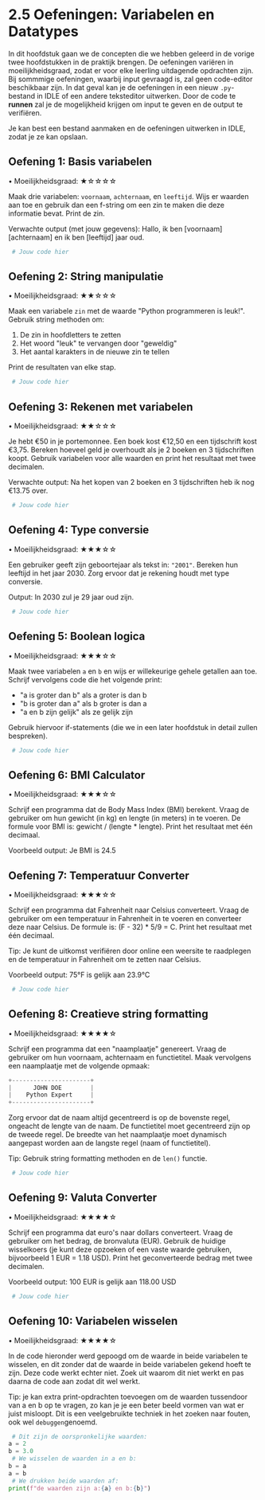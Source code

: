 # 2.5 Oefeningen: Variabelen en Datatypes

In dit hoofdstuk gaan we de concepten die we hebben geleerd in de vorige twee hoofdstukken in de praktijk brengen. De oefeningen variëren in moeilijkheidsgraad, zodat er voor elke leerling uitdagende opdrachten zijn. Bij sommmige oefeningen, waarbij input gevraagd is, zal geen code-editor beschikbaar zijn. In dat geval kan je de oefeningen in een nieuw `.py`-bestand in IDLE of een andere teksteditor uitwerken. Door de code te **runnen** zal je de mogelijkheid krijgen om input te geven en de output te verifiëren.

Je kan best een bestand aanmaken en de oefeningen uitwerken in IDLE, zodat je ze kan opslaan.

## Oefening 1: Basis variabelen
• Moeilijkheidsgraad: ★☆☆☆☆

Maak drie variabelen: `voornaam`, `achternaam`, en `leeftijd`. Wijs er waarden aan toe en gebruik dan een f-string om een zin te maken die deze informatie bevat. Print de zin.

Verwachte output (met jouw gegevens):
Hallo, ik ben [voornaam] [achternaam] en ik ben [leeftijd] jaar oud.

```python
 # Jouw code hier

```
<codapi-snippet sandbox="python" editor="basic"></codapi-snippet>

## Oefening 2: String manipulatie
• Moeilijkheidsgraad: ★★☆☆☆

Maak een variabele `zin` met de waarde "Python programmeren is leuk!". Gebruik string methoden om:
1. De zin in hoofdletters te zetten
2. Het woord "leuk" te vervangen door "geweldig"
3. Het aantal karakters in de nieuwe zin te tellen

Print de resultaten van elke stap.

```python
 # Jouw code hier

```
<codapi-snippet sandbox="python" editor="basic"></codapi-snippet>
---
## Oefening 3: Rekenen met variabelen
• Moeilijkheidsgraad: ★★☆☆☆

Je hebt €50 in je portemonnee. Een boek kost €12,50 en een tijdschrift kost €3,75. Bereken hoeveel geld je overhoudt als je 2 boeken en 3 tijdschriften koopt. Gebruik variabelen voor alle waarden en print het resultaat met twee decimalen.

Verwachte output: Na het kopen van 2 boeken en 3 tijdschriften heb ik nog €13.75 over.

```python
 # Jouw code hier

```
<codapi-snippet sandbox="python" editor="basic"></codapi-snippet>

## Oefening 4: Type conversie
• Moeilijkheidsgraad: ★★★☆☆

Een gebruiker geeft zijn geboortejaar als tekst in: ```"2001"```. Bereken hun leeftijd in het jaar 2030. Zorg ervoor dat je rekening houdt met type conversie.

Output: In 2030 zul je 29 jaar oud zijn.

```python
 # Jouw code hier

```
<codapi-snippet sandbox="python" editor="basic"></codapi-snippet>

## Oefening 5: Boolean logica
• Moeilijkheidsgraad: ★★★☆☆

Maak twee variabelen `a` en `b` en wijs er willekeurige gehele getallen aan toe. Schrijf vervolgens code die het volgende print:
- "a is groter dan b" als a groter is dan b
- "b is groter dan a" als b groter is dan a
- "a en b zijn gelijk" als ze gelijk zijn

Gebruik hiervoor if-statements (die we in een later hoofdstuk in detail zullen bespreken).

```python
 # Jouw code hier

```
<codapi-snippet sandbox="python" editor="basic"></codapi-snippet>

## Oefening 6: BMI Calculator
• Moeilijkheidsgraad: ★★★☆☆

Schrijf een programma dat de Body Mass Index (BMI) berekent. Vraag de gebruiker om hun gewicht (in kg) en lengte (in meters) in te voeren. De formule voor BMI is: gewicht / (lengte * lengte). Print het resultaat met één decimaal.

Voorbeeld output: Je BMI is 24.5

## Oefening 7: Temperatuur Converter
• Moeilijkheidsgraad: ★★★☆☆

Schrijf een programma dat Fahrenheit naar Celsius converteert. Vraag de gebruiker om een temperatuur in Fahrenheit in te voeren en converteer deze naar Celsius. De formule is: (F - 32) * 5/9 = C. Print het resultaat met één decimaal.

Tip: Je kunt de uitkomst verifiëren door online een weersite te raadplegen en de temperatuur in Fahrenheit om te zetten naar Celsius.

Voorbeeld output: 75°F is gelijk aan 23.9°C

```python
 # Jouw code hier

```
<codapi-snippet sandbox="python" editor="basic"></codapi-snippet>



## Oefening 8: Creatieve string formatting
• Moeilijkheidsgraad: ★★★★☆

Schrijf een programma dat een "naamplaatje" genereert. Vraag de gebruiker om hun voornaam, achternaam en functietitel. Maak vervolgens een naamplaatje met de volgende opmaak:

```python
+----------------------+
|      JOHN DOE        |
|    Python Expert     |
+----------------------+
```

Zorg ervoor dat de naam altijd gecentreerd is op de bovenste regel, ongeacht de lengte van de naam. De functietitel moet gecentreerd zijn op de tweede regel. De breedte van het naamplaatje moet dynamisch aangepast worden aan de langste regel (naam of functietitel).

Tip: Gebruik string formatting methoden en de `len()` functie.

```python
 # Jouw code hier

```
<codapi-snippet sandbox="python" editor="basic"></codapi-snippet>



## Oefening 9: Valuta Converter
• Moeilijkheidsgraad: ★★★★☆

Schrijf een programma dat euro's naar dollars converteert. Vraag de gebruiker om het bedrag, de bronvaluta (EUR). Gebruik de huidige wisselkoers (je kunt deze opzoeken of een vaste waarde gebruiken, bijvoorbeeld 1 EUR = 1.18 USD). Print het geconverteerde bedrag met twee decimalen.

Voorbeeld output: 100 EUR is gelijk aan 118.00 USD

```python
 # Jouw code hier

```
<codapi-snippet sandbox="python" editor="basic"></codapi-snippet>



## Oefening 10: Variabelen wisselen
• Moeilijkheidsgraad: ★★★★☆

In de code hieronder werd gepoogd om de waarde in beide variabelen te wisselen, en dit zonder dat de waarde in beide variabelen gekend hoeft te zijn. Deze code werkt echter niet. Zoek uit waarom dit niet werkt en pas daarna de code aan zodat dit wel werkt.

Tip: je kan extra print-opdrachten toevoegen om de waarden tussendoor van a en b op te vragen, zo kan je je een beter beeld vormen van wat er juist misloopt. Dit is een veelgebruikte techniek in het zoeken naar fouten, ook wel `debuggen`genoemd.

```python
 # Dit zijn de oorspronkelijke waarden:
a = 2
b = 3.0
 # We wisselen de waarden in a en b:
b = a
a = b
 # We drukken beide waarden af:
print(f"de waarden zijn a:{a} en b:{b}")
```
<codapi-snippet sandbox="python" editor="basic"></codapi-snippet>

